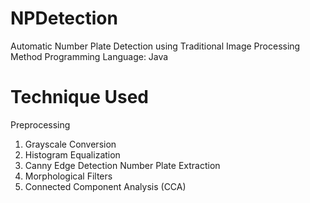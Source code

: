 # NPDetection
Automatic Number Plate Detection using Traditional Image Processing Method
Programming Language: Java
# Technique Used
Preprocessing
1. Grayscale Conversion 
2. Histogram Equalization 
3. Canny Edge Detection
Number Plate Extraction
1. Morphological Filters
2. Connected Component Analysis (CCA)

